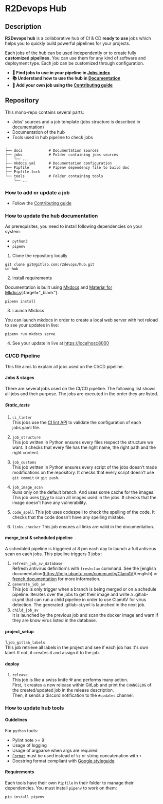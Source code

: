 # R2Devops Hub

## Description

**R2Devops hub** is a collaborative hub of CI & CD **ready to use** jobs which
helps you to quickly build powerful pipelines for your projects.


Each jobs of the hub can be used independently or to create fully **customized pipelines.**
You can use them for any kind of software and deployment type. Each job can be
customized through configuration.

* **🚀 Find jobs to use in your pipeline in [Jobs index](https://r2devops.io/_/jobs/)**
* **📚 Understand how to use the hub in [Documentation](https://docs.r2devops.io/)**
* **🙋 Add your own job using the [Contributing guide](https://docs.r2devops.io/public-catalog/contribute)**

## Repository

This mono-repo contains several parts:

* Jobs' sources and a job template (jobs structure is described in [documentation](https://docs.r2devops.io/public-catalog/contribute/#template-definition))
* Documentation of the hub
* Tools used in hub pipeline to check jobs

```
.
├── docs            # Documentation sources
├── jobs            # Folder containing jobs sources
│   └── ...
├── mkdocs.yml      # Documentation configuration
├── Pipfile         # Pipenv dependency file to build doc
├── Pipfile.lock
└── tools           # Folder containing tools
    └── ...
```

### How to add or update a job

* Follow the [Contributing guide](https://docs.r2devops.io/public-catalog/contribute)

### How to update the hub documentation

As prerequisites, you need to install following dependencies on your system:

* `python3`
* `pipenv`

1. Clone the repository locally

```shell
git clone git@gitlab.com:r2devops/hub.git
cd hub
```

2. Install requirements

Documentation is built using [Mkdocs](https://www.mkdocs.org) and [Material for
Mkdocs](https://squidfunk.github.io/mkdocs-material/){:target="_blank"}.

```shell
pipenv install
```

3. Launch Mkdocs

You can launch mkdocs in order to create a local web server with hot reload to
see your updates in live:

```shell
pipenv run mkdocs serve
```

4. See your update in live at [https://localhost:8000](https://localhost:8000)

### CI/CD Pipeline

This file aims to explain all jobs used on the CI/CD pipeline.

#### Jobs & stages

There are several jobs used on the CI/CD pipeline. The following list shows all jobs and their purpose. The jobs are executed in the order they are listed.

##### Static_tests


1. `ci_linter`  
This jobs use the [CI lint API](https://docs.gitlab.com/ee/api/lint.html) to validate the configuration of each jobs.yaml file. 

2. `job_structure`  
This job written in Python ensures every files respect the structure we want. It checks that every file has the right name, the right path and the right content. 

3. `job_customs`  
This job written in Python ensures every script of the jobs doesn't made modifications on the repository. It checks that every script doesn't use `git commit` or `git push`.

4. `job_image_scan`  
Runs only on the default branch. And uses some cache for the images.
This job uses [trivy](https://aquasecurity.github.io/trivy/) to scan all images used in the jobs. It checks that the image doesn't have any vulnerability.

5. `code_spell`
This job uses codespell to check the spelling of the code. It checks that the code doesn't have any spelling mistake.

6. `links_checker`
This job ensures all links are valid in the documentation.

#### merge_test & scheduled pipeline

A scheduled pipeline is triggered at 8 pm each day to launch a full antivirus scan on each jobs. 
This pipeline triggers 3 jobs :  

1. `refresh_job_av_database`   
Refresh antivirus definition's with `freshclam` command. See the [english documentation(https://help.ubuntu.com/community/ClamAV)(english) or [french documentation](https://doc.ubuntu-fr.org/clamav) for more information.
2. `generate_job_av`  
This job is only trigger when a branch is being merged or on a schedule pipeline. Iterates over the jobs to get their image and write a .gitlab-ci.yml that can run a child pipeline in order to use ClamAV for virus detection. The generated .gitlab-ci.yml is launched in the next job.
3. `child_job_av`   
It is launched by the previous job and scan the docker image and warn if they are know virus listed in the database.

#### project_setup

1.`job_gitlab_labels`   
This job retrieve all labels in the project and see if each job has it's own label. If not, it creates it and assign it to the job.


#### deploy

1. `release`  
This job is like a swiss knife ⚒️ and performs many action.  
First, it creates a new release within GitLab and print the `CHANGELOG` of the created/updated job in the release description.  
Then, it sends a discord notification to the `#updates` channel.  


### How to update hub tools

#### Guidelines

For `python` tools:

* Pylint note >= 9
* Usage of logging
* Usage of argparse when args are required
* [`Format`](https://docs.python.org/3/library/functions.html?highlight=format#format) must be used instead of `%s` or string concatenation with `+`
* Docstring format compliant with [Google styleguide](https://google.github.io/styleguide/pyguide.html#244-decision)

#### Requirements

Each tools have their own `Pipfile` in their folder to manage their
dependencies. You must install `pipenv` to work on them:

```shell
pip install pipenv
```
